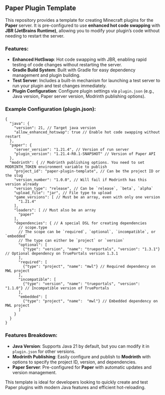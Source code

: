 ## Paper Plugin Template

This repository provides a template for creating Minecraft plugins for the **Paper** server. It is pre-configured to use **enhanced hot code swapping** with **JBR (JetBrains Runtime)**, allowing you to modify your plugin’s code without needing to restart the server.

### Features:
- **Enhanced HotSwap**: Hot code swapping with JBR, enabling rapid testing of code changes without restarting the server.
- **Gradle Build System**: Built with Gradle for easy dependency management and plugin building.
- **Test Server**: Includes a built-in mechanism for launching a test server to run your plugin and test changes immediately.
- **Plugin Configuration**: Configure plugin settings via `plugin.json` (e.g., Java version, Paper server version, Modrinth publishing options).

### Example Configuration (plugin.json):
```json5
{
  "java": {
    "version": 21, // Target java version
    "allow_enhanced_hotswap": true // Enable hot code swapping without restart
  },
  "paper": {
    "server_version": "1.21.4", // Version of run server
    "plugin_version": "1.21.4-R0.1-SNAPSHOT" // Version of Paper API
  },
  "modrinth": { // Modrinth publishing options. You need to set MODRINTH_TOKEN environment variable to publish
    "project_id": "paper-plugin-template", // Can be the project ID or the slug
    "version_number": "1.0.0", // Will fail if Modrinth has this version already
    "version_type": "release", // Can be `release`, `beta`, `alpha`
    "upload_file": "jar", // File type to upload
    "game_versions": [ // Must be an array, even with only one version
      "1.21.4"
    ],
    "loaders": [ // Must also be an array
      "paper"
    ],
    "dependencies": { // A special DSL for creating dependencies
      // scope.type
      // The scope can be `required`, `optional`, `incompatible`, or `embedded`
      // The type can either be `project` or `version`
      "optional": [
        {"type": "version", "name": "trueportals", "version": "1.3.1"} // Optional dependency on TruePortals version 1.3.1
      ],
      "required": [
        {"type": "project", "name": "mwl"} // Required dependency on MWL project
      ],
      "incompatible": [
        {"type": "version", "name": "trueportals", "version":  "1.1.0"} // Incompatible version of TruePortals
      ],
      "embedded": [
        {"type": "project", "name":  "mwl"} // Embedded dependency on MWL project
      ]
    }
  }
}
```

### Features Breakdown:
- **Java Version**: Supports Java 21 by default, but you can modify it in `plugin.json` for other versions.
- **Modrinth Publishing**: Easily configure and publish to **Modrinth** with options to specify the project ID, version, and dependencies.
- **Paper Server**: Pre-configured for **Paper** with automatic updates and version management.

This template is ideal for developers looking to quickly create and test Paper plugins with modern Java features and efficient hot-reloading.